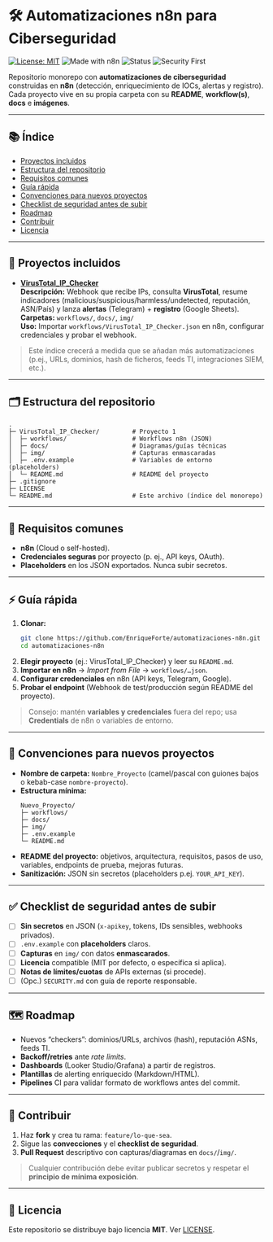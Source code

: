 # 🛠️ Automatizaciones n8n para Ciberseguridad

[![License: MIT](https://img.shields.io/badge/License-MIT-green.svg)](./LICENSE)
![Made with n8n](https://img.shields.io/badge/Made%20with-n8n-blue)
![Status](https://img.shields.io/badge/status-active-success)
![Security First](https://img.shields.io/badge/security-first-critical)

Repositorio monorepo con **automatizaciones de ciberseguridad** construidas en **n8n** (detección, enriquecimiento de IOCs, alertas y registro). Cada proyecto vive en su propia carpeta con su **README**, **workflow(s)**, **docs** e **imágenes**.

---

## 📚 Índice

- [Proyectos incluidos](#proyectos-incluidos)
- [Estructura del repositorio](#estructura-del-repositorio)
- [Requisitos comunes](#requisitos-comunes)
- [Guía rápida](#guía-rápida)
- [Convenciones para nuevos proyectos](#convenciones-para-nuevos-proyectos)
- [Checklist de seguridad antes de subir](#checklist-de-seguridad-antes-de-subir)
- [Roadmap](#roadmap)
- [Contribuir](#contribuir)
- [Licencia](#licencia)

---

## 🚀 Proyectos incluidos

- **[VirusTotal_IP_Checker](./VirusTotal_IP_Checker/)**  
  **Descripción:** Webhook que recibe IPs, consulta **VirusTotal**, resume indicadores (malicious/suspicious/harmless/undetected, reputación, ASN/País) y lanza **alertas** (Telegram) + **registro** (Google Sheets).  
  **Carpetas:** `workflows/`, `docs/`, `img/`  
  **Uso:** Importar `workflows/VirusTotal_IP_Checker.json` en n8n, configurar credenciales y probar el webhook.

> Este índice crecerá a medida que se añadan más automatizaciones (p.ej., URLs, dominios, hash de ficheros, feeds TI, integraciones SIEM, etc.).

---

## 🗂️ Estructura del repositorio

```
.
├─ VirusTotal_IP_Checker/         # Proyecto 1
│  ├─ workflows/                  # Workflows n8n (JSON)
│  ├─ docs/                       # Diagramas/guías técnicas
│  ├─ img/                        # Capturas enmascaradas
│  ├─ .env.example                # Variables de entorno (placeholders)
│  └─ README.md                   # README del proyecto
├─ .gitignore
├─ LICENSE
└─ README.md                      # Este archivo (índice del monorepo)
```

---

## 🧩 Requisitos comunes

- **n8n** (Cloud o self-hosted).
- **Credenciales seguras** por proyecto (p. ej., API keys, OAuth).
- **Placeholders** en los JSON exportados. Nunca subir secretos.

---

## ⚡ Guía rápida

1. **Clonar:**
   ```bash
   git clone https://github.com/EnriqueForte/automatizaciones-n8n.git
   cd automatizaciones-n8n
   ```
2. **Elegir proyecto** (ej.: VirusTotal_IP_Checker) y leer su `README.md`.
3. **Importar en n8n** → *Import from File* → `workflows/…json`.
4. **Configurar credenciales** en n8n (API keys, Telegram, Google).
5. **Probar el endpoint** (Webhook de test/producción según README del proyecto).

> Consejo: mantén **variables y credenciales** fuera del repo; usa **Credentials** de n8n o variables de entorno.

---

## 🧭 Convenciones para nuevos proyectos

- **Nombre de carpeta:** `Nombre_Proyecto` (camel/pascal con guiones bajos o kebab-case `nombre-proyecto`).
- **Estructura mínima:**
  ```
  Nuevo_Proyecto/
  ├─ workflows/
  ├─ docs/
  ├─ img/
  ├─ .env.example
  └─ README.md
  ```
- **README del proyecto:** objetivos, arquitectura, requisitos, pasos de uso, variables, endpoints de prueba, mejoras futuras.
- **Sanitización:** JSON sin secretos (placeholders p.ej. `YOUR_API_KEY`).

---

## ✅ Checklist de seguridad antes de subir

- [ ] **Sin secretos** en JSON (`x-apikey`, tokens, IDs sensibles, webhooks privados).
- [ ] `.env.example` con **placeholders** claros.
- [ ] **Capturas** en `img/` con datos **enmascarados**.
- [ ] **Licencia** compatible (MIT por defecto, o específica si aplica).
- [ ] **Notas de límites/cuotas** de APIs externas (si procede).
- [ ] (Opc.) `SECURITY.md` con guía de reporte responsable.

---

## 🗺️ Roadmap

- Nuevos “checkers”: dominios/URLs, archivos (hash), reputación ASNs, feeds TI.
- **Backoff/retries** ante *rate limits*.
- **Dashboards** (Looker Studio/Grafana) a partir de registros.
- **Plantillas** de alerting enriquecido (Markdown/HTML).
- **Pipelines** CI para validar formato de workflows antes del commit.

---

## 🤝 Contribuir

1. Haz **fork** y crea tu rama: `feature/lo-que-sea`.
2. Sigue las **convecciones** y el **checklist de seguridad**.
3. **Pull Request** descriptivo con capturas/diagramas en `docs/`/`img/`.

> Cualquier contribución debe evitar publicar secretos y respetar el **principio de mínima exposición**.

---

## 📄 Licencia

Este repositorio se distribuye bajo licencia **MIT**. Ver [LICENSE](./LICENSE).
